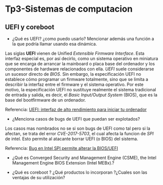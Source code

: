 # Tp3-Sistemas de computacion
## UEFI y coreboot
* ¿Qué es UEFI? ¿como puedo usarlo? Mencionar además una función a la que podría llamar usando esa dinámica.

Las siglas **UEFI** vienen de Unified *Extensible Firmware Interface*. Esta interfaz especial es, por así decirlo, como un sistema operativo en miniatura que se encarga de arrancar la mainboard o placa base del ordenador y los componentes de hardware relacionados con ella.
*UEFI* suele considerarse un sucesor directo de *BIOS*. Sin embargo, la especificación UEFI no establece cómo programar un firmware totalmente, sino que se limita a describir la interfaz entre el firmware y el sistema operativo. Por este motivo, la especificación UEFI no sustituye realmente el sistema tradicional de entrada y salida, es decir, el *Basic Input/Output System* (BIOS), que es la base del bootfirmware de un ordenador.

Referencia: [UEFI: interfaz de alto rendimiento para iniciar tu ordenador](https://www.ionos.es/digitalguide/servidores/know-how/uefi-unified-extensible-firmware-interface/)

* ¿Menciona casos de bugs de UEFI que puedan ser explotados?

Los casos mas nombrados no se si son bugs de UEFI como tal pero si la afectan, se trata del error *CVE-2017-5703*, el cual afecta la funcion de *SPI* de intel. Esto permite al atacante borrar UEFI (o BIOS) del sistema. 

Referencia: 
[Bug en Intel SPI permite alterar la BIOS/UEFI](https://blog.segu-info.com.ar/2018/04/bug-en-intel-spi-permite-alterar-la.html)


* ¿Qué es Converged Security and Management Engine (CSME), the Intel
Management Engine BIOS Extension (Intel MEBx).?


* ¿Qué es coreboot ? ¿Qué productos lo incorporan ?¿Cuales son las ventajas de
su utilización?
